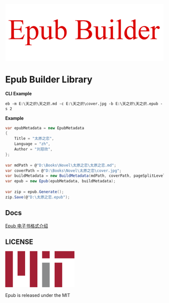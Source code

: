 ![logo](./Docs/Images/logo.png)

# Epub Builder Library

**CLI Example**

```shell
eb -m E:\天之炽\天之炽.md -c E:\天之炽\cover.jpg -b E:\天之炽\天之炽.epub -s 2
```

**Example**

```c#
var epubMetadata = new EpubMetadata
{
    Title = "太原之恋",
    Language = "zh",
    Author = "刘慈欣",
};

var mdPath = @"D:\Books\Novel\太原之恋\太原之恋.md";
var coverPath = @"D:\Books\Novel\太原之恋\cover.jpg";
var buildMetadata = new BuildMetadata(mdPath, coverPath, pageSplitLevel:1);
var epub = new Epub(epubMetadata, buildMetadata);

var zip = epub.Generate();
zip.Save(@"D:\太原之恋.epub");
```

## Docs

[Epub 电子书格式介绍](./Docs/Epub电子书格式.md)


## LICENSE

![MIT](./Docs/Images/MIT.png)

Epub is released under the MIT